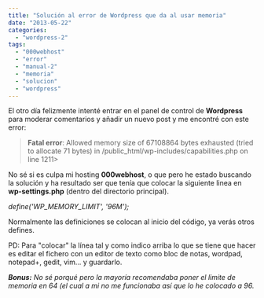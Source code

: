 ```yaml
---
title: "Solución al error de Wordpress que da al usar memoria"
date: "2013-05-22"
categories: 
  - "wordpress-2"
tags: 
  - "000webhost"
  - "error"
  - "manual-2"
  - "memoria"
  - "solucion"
  - "wordpress"
---
```


El otro día felizmente intenté entrar en el panel de control de **Wordpress** para moderar comentarios y añadir un nuevo post y me encontré con este error:

> **Fatal error**: Allowed memory size of 67108864 bytes exhausted (tried to allocate 71 bytes) in /public\_html/wp-includes/capabilities.php on line 1211>

No sé si es culpa mi hosting **000webhost**, o que pero he estado buscando la solución y ha resultado ser que tenía que colocar la siguiente linea en **wp-settings.php** (dentro del directorio principal).

_define('WP\_MEMORY\_LIMIT', '96M');_

Normalmente las definiciones se colocan al inicio del código, ya verás otros defines.

PD: Para "colocar" la línea tal y como indico arriba lo que se tiene que hacer es editar el fichero con un editor de texto como bloc de notas, wordpad, notepad+, gedit, vim... y guardarlo.

_**Bonus:** No sé porqué pero la mayoría recomendaba poner el limite de memoria en 64 (el cual a mi no me funcionaba así que lo he colocado a 96._
